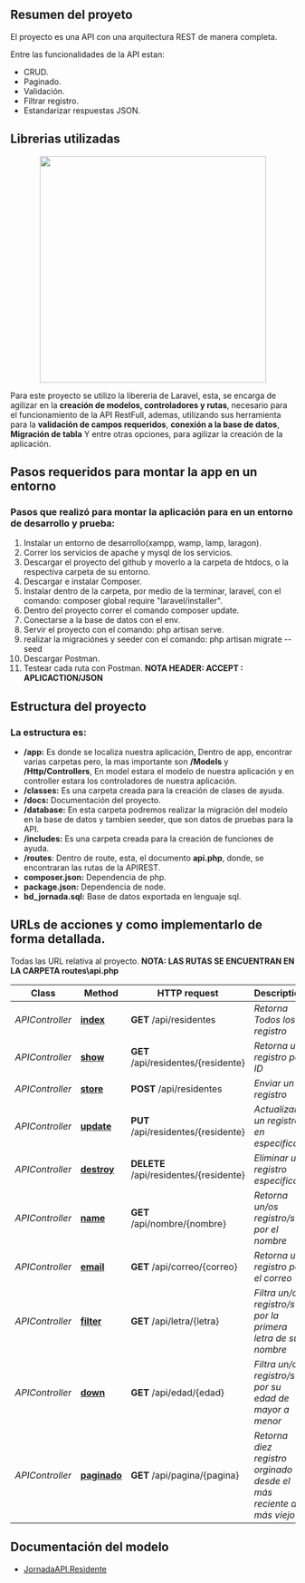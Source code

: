 ## Resumen del proyeto
El proyecto es una API con una arquitectura REST de manera completa.

Entre las funcionalidades de la API estan:

-  CRUD.
-  Paginado.
-  Validación. 
-  Filtrar registro.
-  Estandarizar respuestas JSON.

## Librerias utilizadas

<p align="center"><a href="https://laravel.com" target="_blank"><img src="https://raw.githubusercontent.com/laravel/art/master/logo-lockup/5%20SVG/2%20CMYK/1%20Full%20Color/laravel-logolockup-cmyk-red.svg" width="400"></a></p>

Para este proyecto se utilizo la libereria de Laravel, esta, se encarga de agilizar en la **creación de modelos, controladores y rutas**, necesario para el funcionamiento de la API RestFull, ademas, utilizando sus herramienta para la **validación de campos requeridos**, **conexión a la base de datos**, **Migración de tabla** Y entre otras opciones, para agilizar la creación de la aplicación.



## Pasos requeridos para montar la app en un entorno
### Pasos que realizó para montar la aplicación para en un entorno de desarrollo y prueba:
1. Instalar un entorno de desarrollo(xampp, wamp, lamp, laragon).
2. Correr los servicios de apache y mysql de los servicios.
3. Descargar el proyecto del github y moverlo a la carpeta de htdocs, o la respectiva carpeta de su entorno.
4. Descargar e instalar Composer.
5. Instalar dentro de la carpeta, por medio de la terminar, laravel, con el comando: composer global require "laravel/installer".
7. Dentro del proyecto correr el comando composer update.
8. Conectarse a la base de datos con el env.
9. Servir el proyecto con el comando: php artisan serve.
10. realizar la migraciónes y seeder con el comando: php artisan migrate --seed
11. Descargar Postman.
12. Testear cada ruta con Postman. **NOTA HEADER: ACCEPT : APLICACTION/JSON**



## Estructura del proyecto
### La estructura es:

- **/app:** Es donde se localiza nuestra aplicación, Dentro de app, encontrar varias carpetas pero, la mas importante son **/Models** y **/Http/Controllers**, En model estara el modelo de nuestra aplicación y en controller estara los controladores de nuestra aplicación.
- **/classes:** Es una carpeta creada para la creación de clases de ayuda.
- **/docs:** Documentación del proyecto.
- **/database:** En esta carpeta podremos realizar la migración del modelo en la base de datos y tambien seeder, que son datos de pruebas para la API.
- **/includes:** Es una carpeta creada para la creación de funciones de ayuda.
- **/routes**: Dentro de route, esta, el documento **api.php**, donde, se encontraran las rutas de la APIREST.
- **composer.json:** Dependencia de php.
- **package.json:** Dependencia de node.
- **bd_jornada.sql:** Base de datos exportada en lenguaje sql.



## URLs de acciones y como implementarlo de forma detallada.

Todas las URL relativa al proyecto.
**NOTA: LAS RUTAS SE ENCUENTRAN EN LA CARPETA routes\api.php**


| Class           | Method                           | HTTP request                             | Description                                                         |
| --------------- | -------------------------------- | ---------------------------------------- | ------------------------------------------------------------------- |
| _APIController_ | [**index**](docs/jornadaApi.md#jornadaAPITODOS)                      | **GET** /api/residentes                  | _Retorna Todos los registro_                                        |
| _APIController_ | [**show**](docs/jornadaApi.md#jornadaAPIUNO)                       | **GET** /api/residentes/{residente}      | _Retorna un registro por ID_                                        |
| _APIController_ | [**store**](docs/jornadaApi.md#jornadaEnviar)                      | **POST** /api/residentes                 | _Enviar un registro_                                                |
| _APIController_ | [**update**](docs/jornadaApi.md#jornadaActualizar)                     | **PUT** /api/residentes/{residente}      | _Actualizar un registro en especifico_                              |
| _APIController_ | [**destroy**](docs/jornadaApi.md#jornadaEliminar)               | **DELETE** /api/residentes/{residente}   | _Eliminar un registro especifico_                                   |
| _APIController_ | [**name**](docs/jornadaApi.md#jornadaName)                       | **GET** /api/nombre/{nombre}             | _Retorna un/os registro/s por el nombre_                            |
| _APIController_ | [**email**](docs/jornadaApi.md#jornadaEmail)                      | **GET** /api/correo/{correo}             | _Retorna un registro por el correo_                                 |
| _APIController_ | [**filter**](docs/jornadaletra)                     | **GET** /api/letra/{letra}               | _Filtra un/os registro/s por la primera letra de su nombre_         |
| _APIController_ | [**down**](docs/jornadaApi.md#jornadaedad)                       | **GET** /api/edad/{edad}                 | _Filtra un/os registro/s por su edad de mayor a menor_              |
| _APIController_ | [**paginado**](docs/jornadaApi.md#jornadapagina)                   | **GET** /api/pagina/{pagina}             | _Retorna diez registro orginado desde el más reciente al más viejo_ |

## Documentación del modelo

-   [JornadaAPI.Residente](docs/Residente.md)





